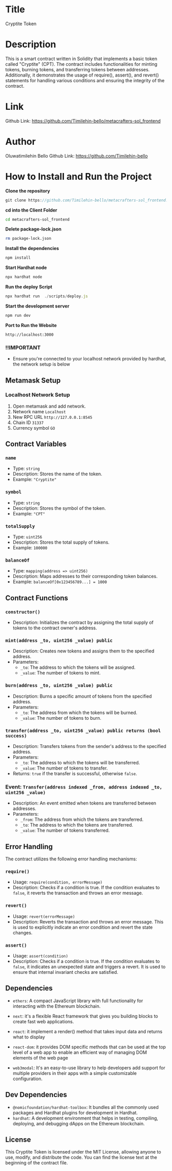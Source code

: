 # Title

Cryptite Token

# Description

This is a smart contract written in Solidity that implements a basic token called "Cryptite" (CPT). The contract includes functionalities for minting tokens, burning tokens, and transferring tokens between addresses. Additionally, it demonstrates the usage of require(), assert(), and revert() statements for handling various conditions and ensuring the integrity of the contract.

# Link

Github Link: https://github.com/Timilehin-bello/metacrafters-sol_frontend

# Author

Oluwatimilehin Bello
Github Link: https://github.com/Timilehin-bello

# How to Install and Run the Project

**Clone the repository**

```javascript
git clone https://github.com/Timilehin-bello/metacrafters-sol_frontend.git
```

**cd into the Client Folder**

```bash
cd metacrafters-sol_frontend
```

**Delete package-lock.json**

```bash
rm package-lock.json
```

**Install the dependencies**

```javascript
npm install
```

**Start Hardhat node**

```javascript
npx hardhat node
```

**Run the deploy Script**

```javascript
npx hardhat run  ./scripts/deploy.js
```

**Start the development server**

```javascript
npm run dev
```

**Port to Run the Website**

```
http://localhost:3000
```

### !!IMPORTANT

- Ensure you're connected to your localhost network provided by hardhat, the network setup is below

## Metamask Setup

### Localhost Network Setup

1. Open metamask and add network.
2. Network name `Localhost`
3. New RPC URL `http://127.0.0.1:8545`
4. Chain ID `31337`
5. Currency symbol `GO`

## Contract Variables

### `name`

- Type: `string`
- Description: Stores the name of the token.
- Example: `"Cryptite"`

### `symbol`

- Type: `string`
- Description: Stores the symbol of the token.
- Example: `"CPT"`

### `totalSupply`

- Type: `uint256`
- Description: Stores the total supply of tokens.
- Example: `100000`

### `balanceOf`

- Type: `mapping(address => uint256)`
- Description: Maps addresses to their corresponding token balances.
- Example: `balanceOf[0x123456789...] = 1000`

## Contract Functions

### `constructor()`

- Description: Initializes the contract by assigning the total supply of tokens to the contract owner's address.

### `mint(address _to, uint256 _value) public`

- Description: Creates new tokens and assigns them to the specified address.
- Parameters:
  - `_to`: The address to which the tokens will be assigned.
  - `_value`: The number of tokens to mint.

### `burn(address _to, uint256 _value) public`

- Description: Burns a specific amount of tokens from the specified address.
- Parameters:
  - `_to`: The address from which the tokens will be burned.
  - `_value`: The number of tokens to burn.

### `transfer(address _to, uint256 _value) public returns (bool success)`

- Description: Transfers tokens from the sender's address to the specified address.
- Parameters:
  - `_to`: The address to which the tokens will be transferred.
  - `_value`: The number of tokens to transfer.
- Returns: `true` if the transfer is successful, otherwise `false`.

### Event: `Transfer(address indexed _from, address indexed _to, uint256 _value)`

- Description: An event emitted when tokens are transferred between addresses.
- Parameters:
  - `_from`: The address from which the tokens are transferred.
  - `_to`: The address to which the tokens are transferred.
  - `_value`: The number of tokens transferred.

## Error Handling

The contract utilizes the following error handling mechanisms:

### `require()`

- Usage: `require(condition, errorMessage)`
- Description: Checks if a condition is true. If the condition evaluates to `false`, it reverts the transaction and throws an error message.

### `revert()`

- Usage: `revert(errorMessage)`
- Description: Reverts the transaction and throws an error message. This is used to explicitly indicate an error condition and revert the state changes.

### `assert()`

- Usage: `assert(condition)`
- Description: Checks if a condition is true. If the condition evaluates to `false`, it indicates an unexpected state and triggers a revert. It is used to ensure that internal invariant checks are satisfied.

## Dependencies

- `ethers`: A compact JavaScript library with full functionality for interacting with the Ethereum blockchain.

- `next`: it's a flexible React framework that gives you building blocks to create fast web applications.

- `react`: it implement a render() method that takes input data and returns what to display

- `react-dom`: it provides DOM specific methods that can be used at the top level of a web app to enable an efficient way of managing DOM elements of the web page

- `web3modal`: It's an easy-to-use library to help developers add support for multiple providers in their apps with a simple customizable configuration.

## Dev Dependencies

- `@nomicfoundation/hardhat-toolbox`: It bundles all the commonly used packages and Hardhat plugins for development in Hardhat.
- `hardhat`: A development environment that helps in testing, compiling, deploying, and debugging dApps on the Ethereum blockchain.

## License

This Cryptite Token is licensed under the MIT License, allowing anyone to use, modify, and distribute the code. You can find the license text at the beginning of the contract file.
